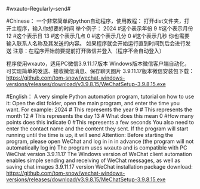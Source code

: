 #wxauto-Regularly-send#

#Chinese：
一个非常简单的python自动程序，使用教程：
打开dist文件夹，打开主程序，输入你想要的时间
举个例子：
2024 #这个表示年份
9 #这个表示月份
12 #这个表示日
13 #这个表示几点
0 #这个表示几分
0 #这个表示几秒
你也需要输入联系人名称及其发送的内容。
如果程序就会开始运行直到时间到后会进行发送
注意：在程序开始前要提前打开微信并登入（程序不会自动登入）

程序使用wxauto，适用PC微信3.9.11.17版本
Windows版本微信客户端自动化，可实现简单的发送、接收微信消息、保存聊天图片
3.9.11.17版本微信安装包下载：https://github.com/tom-snow/wechat-windows-versions/releases/download/v3.9.8.15/WeChatSetup-3.9.8.15.exe

#English：
A very simple Python automation program, tutorial on how to use it:
Open the dist folder, open the main program, and enter the time you want. For example:
2024 # This represents the year
9 # This represents the month
12 # This represents the day
13 # What does this mean
0 #How many points does this indicate
0 #This represents a few seconds
You also need to enter the contact name and the content they sent.
If the program will start running until the time is up, it will send
Attention: Before starting the program, please open WeChat and log in in in advance (the program will not automatically log in)
The program uses wxauto and is compatible with PC WeChat version 3.9.11.17
The Windows version of WeChat client automation enables simple sending and receiving of WeChat messages, as well as saving chat images
3.9.11.17 version WeChat installation package download: https://github.com/tom-snow/wechat-windows-versions/releases/download/v3.9.8.15/MeChatSetup-3.9.8.15.exe